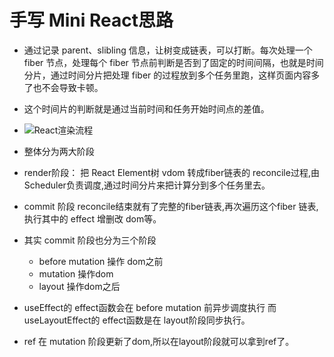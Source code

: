 # 手写 Mini React思路



* 通过记录 parent、slibling 信息，让树变成链表，可以打断。每次处理一个 fiber 节点，处理每个 fiber 节点前判断是否到了固定的时间间隔，也就是时间分片，通过时间分片把处理 fiber 的过程放到多个任务里跑，这样页面内容多了也不会导致卡顿。

* 这个时间片的判断就是通过当前时间和任务开始时间点的差值。


* ![React渲染流程](https://p9-juejin.byteimg.com/tos-cn-i-k3u1fbpfcp/4b061ec85d9641799a8469d68738aa13~tplv-k3u1fbpfcp-jj-mark:3024:0:0:0:q75.awebp#?w=1304&h=740&s=251224&e=png&b=fefdfd)

* 整体分为两大阶段
* render阶段： 把 React Element树 vdom 转成fiber链表的 reconcile过程,由 Scheduler负责调度,通过时间分片来把计算分到多个任务里去。
* commit 阶段 reconcile结束就有了完整的fiber链表,再次遍历这个fiber 链表,执行其中的 effect 增删改 dom等。
* 其实 commit 阶段也分为三个阶段
    - before mutation 操作 dom之前
    - mutation 操作dom
    - layout 操作dom之后

* useEffect的 effect函数会在 before mutation 前异步调度执行 而 useLayoutEffect的 effect函数是在 layout阶段同步执行。

* ref 在 mutation 阶段更新了dom,所以在layout阶段就可以拿到ref了。